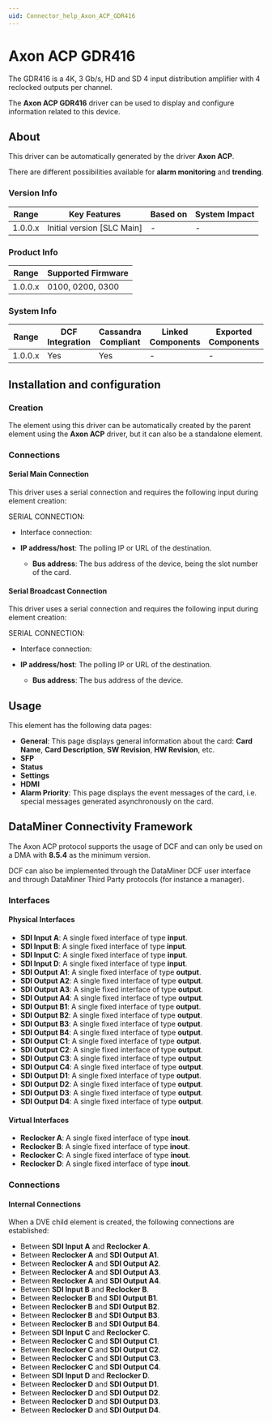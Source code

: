 ```yaml
---
uid: Connector_help_Axon_ACP_GDR416
---
```


# Axon ACP GDR416

The GDR416 is a 4K, 3 Gb/s, HD and SD 4 input distribution amplifier with 4 reclocked outputs per channel.

The **Axon ACP GDR416** driver can be used to display and configure information related to this device.

## About

This driver can be automatically generated by the driver **Axon ACP**.

There are different possibilities available for **alarm monitoring** and **trending**.

### Version Info

| **Range** | **Key Features**             | **Based on** | **System Impact** |
|-----------|------------------------------|--------------|-------------------|
| 1.0.0.x   | Initial version \[SLC Main\] | \-           | \-                |

### Product Info

| **Range** | **Supported Firmware** |
|-----------|------------------------|
| 1.0.0.x   | 0100, 0200, 0300       |

### System Info

| **Range** | **DCF Integration** | **Cassandra Compliant** | **Linked Components** | **Exported Components** |
|-----------|---------------------|-------------------------|-----------------------|-------------------------|
| 1.0.0.x   | Yes                 | Yes                     | \-                    | \-                      |

## Installation and configuration

### Creation

The element using this driver can be automatically created by the parent element using the **Axon ACP** driver, but it can also be a standalone element.

### Connections

#### Serial Main Connection

This driver uses a serial connection and requires the following input during element creation:

SERIAL CONNECTION:

- Interface connection:

- **IP address/host**: The polling IP or URL of the destination.
  - **Bus address**: The bus address of the device, being the slot number of the card.

#### Serial Broadcast Connection

This driver uses a serial connection and requires the following input during element creation:

SERIAL CONNECTION:

- Interface connection:

- **IP address/host**: The polling IP or URL of the destination.
  - **Bus address**: The bus address of the device.

## Usage

This element has the following data pages:

- **General**: This page displays general information about the card: **Card Name**, **Card Description**, **SW Revision**, **HW Revision**, etc.
- **SFP**
- **Status**
- **Settings**
- **HDMI**
- **Alarm Priority**: This page displays the event messages of the card, i.e. special messages generated asynchronously on the card.

## DataMiner Connectivity Framework

The Axon ACP protocol supports the usage of DCF and can only be used on a DMA with **8.5.4** as the minimum version.

DCF can also be implemented through the DataMiner DCF user interface and through DataMiner Third Party protocols (for instance a manager).

### Interfaces

#### Physical Interfaces

- **SDI Input A**: A single fixed interface of type **input**.
- **SDI Input B**: A single fixed interface of type **input**.
- **SDI Input C**: A single fixed interface of type **input**.
- **SDI Input D**: A single fixed interface of type **input**.
- **SDI Output A1**: A single fixed interface of type **output**.
- **SDI Output A2**: A single fixed interface of type **output**.
- **SDI Output A3**: A single fixed interface of type **output**.
- **SDI Output A4**: A single fixed interface of type **output**.
- **SDI Output B1**: A single fixed interface of type **output**.
- **SDI Output B2**: A single fixed interface of type **output**.
- **SDI Output B3**: A single fixed interface of type **output**.
- **SDI Output B4**: A single fixed interface of type **output**.
- **SDI Output C1**: A single fixed interface of type **output**.
- **SDI Output C2**: A single fixed interface of type **output**.
- **SDI Output C3**: A single fixed interface of type **output**.
- **SDI Output C4**: A single fixed interface of type **output**.
- **SDI Output D1**: A single fixed interface of type **output**.
- **SDI Output D2**: A single fixed interface of type **output**.
- **SDI Output D3**: A single fixed interface of type **output**.
- **SDI Output D4**: A single fixed interface of type **output**.

#### Virtual Interfaces

- **Reclocker A**: A single fixed interface of type **inout**.
- **Reclocker B**: A single fixed interface of type **inout**.
- **Reclocker C**: A single fixed interface of type **inout**.
- **Reclocker D**: A single fixed interface of type **inout**.

### Connections

#### Internal Connections

When a DVE child element is created, the following connections are established:

- Between **SDI Input A** and **Reclocker A**.
- Between **Reclocker A** and **SDI Output A1**.
- Between **Reclocker A** and **SDI Output A2**.
- Between **Reclocker A** and **SDI Output A3**.
- Between **Reclocker A** and **SDI Output A4**.
- Between **SDI Input B** and **Reclocker B**.
- Between **Reclocker B** and **SDI Output B1**.
- Between **Reclocker B** and **SDI Output B2**.
- Between **Reclocker B** and **SDI Output B3**.
- Between **Reclocker B** and **SDI Output B4**.
- Between **SDI Input C** and **Reclocker C**.
- Between **Reclocker C** and **SDI Output C1**.
- Between **Reclocker C** and **SDI Output C2**.
- Between **Reclocker C** and **SDI Output C3**.
- Between **Reclocker C** and **SDI Output C4**.
- Between **SDI Input D** and **Reclocker D**.
- Between **Reclocker D** and **SDI Output D1**.
- Between **Reclocker D** and **SDI Output D2**.
- Between **Reclocker D** and **SDI Output D3**.
- Between **Reclocker D** and **SDI Output D4**.
